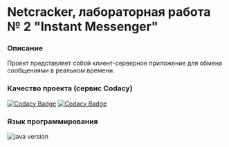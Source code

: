 # Netcracker, лабораторная работа № 2 "Instant Messenger"

### Описание
Проект представляет собой клиент-серверное приложение для обмена сообщениями в реальном времени.

### Качество проекта (сервис Codacy)

[![Codacy Badge](https://api.codacy.com/project/badge/Grade/782cf106469f45fe9e823d8c5b56b80f)](https://app.codacy.com/app/ivanChernyak/Test2?utm_source=github.com&utm_medium=referral&utm_content=ivanChernyak/Test2&utm_campaign=Badge_Grade_Dashboard)
[![Codacy Badge](https://api.codacy.com/project/badge/Grade/782cf106469f45fe9e823d8c5b56b80f)](https://app.codacy.com/app/ivanChernyak/Test2?utm_source=github.com&utm_medium=referral&utm_content=ivanChernyak/Test2&utm_campaign=Badge_Grade_Dashboard)

### Язык программирования

![java version](https://img.shields.io/badge/java-8+-green.svg)
